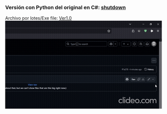 ### Versión con Python del original en C#: [shutdown](https://github.com/dcamposj/shutdown)
Archivo por lotes/Exe file: [Ver1.0](https://github.com/dcamposj/shutpy/blob/master/dist/shut.exe)
![](https://github.com/dcamposj/dcamposj/blob/dev/resources/tut.gif)
